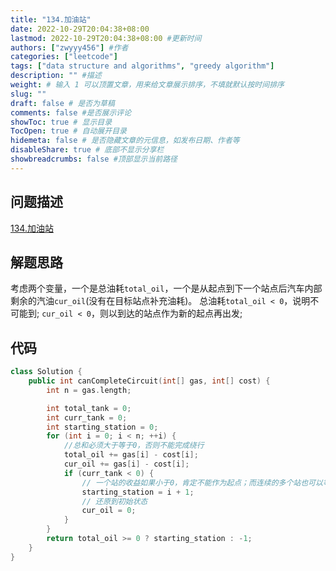 ```yaml
---
title: "134.加油站"
date: 2022-10-29T20:04:38+08:00
lastmod: 2022-10-29T20:04:38+08:00 #更新时间
authors: ["zwyyy456"] #作者
categories: ["leetcode"]
tags: ["data structure and algorithms", "greedy algorithm"]
description: "" #描述
weight: # 输入 1 可以顶置文章，用来给文章展示排序，不填就默认按时间排序
slug: ""
draft: false # 是否为草稿
comments: false #是否展示评论
showToc: true # 显示目录
TocOpen: true # 自动展开目录
hidemeta: false # 是否隐藏文章的元信息，如发布日期、作者等
disableShare: true # 底部不显示分享栏
showbreadcrumbs: false #顶部显示当前路径
---
```

## 问题描述
[134.加油站](https://leetcode.cn/problems/gas-station/)

## 解题思路
考虑两个变量，一个是总油耗`total_oil`，一个是从起点到下一个站点后汽车内部剩余的汽油`cur_oil`(没有在目标站点补充油耗)。
总油耗`total_oil < 0`，说明不可能到;
`cur_oil < 0`，则以到达的站点作为新的起点再出发;

## 代码
```cpp
class Solution {
    public int canCompleteCircuit(int[] gas, int[] cost) {
        int n = gas.length;

        int total_tank = 0;
        int curr_tank = 0;
        int starting_station = 0;
        for (int i = 0; i < n; ++i) {
            //总和必须大于等于0，否则不能完成绕行
            total_oil += gas[i] - cost[i];
            cur_oil += gas[i] - cost[i];
            if (curr_tank < 0) {
                // 一个站的收益如果小于0，肯定不能作为起点；而连续的多个站也可以等效地看做一个站，如果其累积收益小于0，就跳过，寻找下一个。
                starting_station = i + 1;
                // 还原到初始状态
                cur_oil = 0;
            }
        }
        return total_oil >= 0 ? starting_station : -1;
    }
}
```


